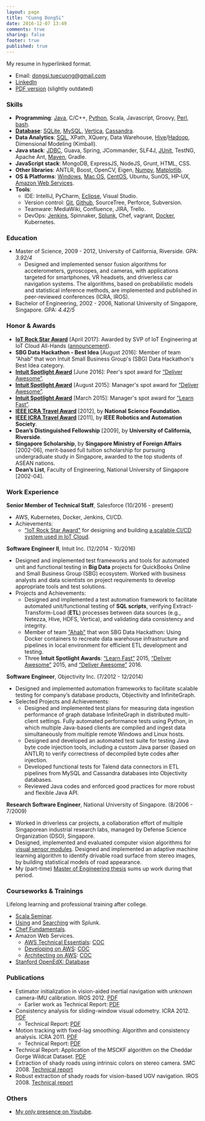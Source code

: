 ```yaml
---
layout: page
title: "Cuong DongSi"
date: 2016-12-07 13:49
comments: true
sharing: false
footer: true
published: true
---
```


My resume in hyperlinked format.

* Email: dongsi.tuecuong@gmail.com
* [LinkedIn](https://www.linkedin.com/in/cuong-dong-si-479b326)
* [PDF version](/download/Resume.pdf) (slightly outdated)

<!--
Checklist:

1. Unify the following versions: LinkedIn, PDF, Web (github.io).
2. Enable Publications section?
3. Compare Skills section vs Blog categories.
-->

### Skills

<!--
TODO: 
-->
* **Programming**: 
  [Java](/blog/categories/java/), 
  C/C++, 
  [Python](/blog/categories/python/), 
  Scala, Javascript, Groovy, 
  [Perl](/blog/categories/perl/),
  [bash](/blog/categories/bash/).
* [**Database**](/blog/categories/database/): 
  [SQLite](/blog/categories/sqlite/), 
  [MySQL](/blog/categories/mysql/),
  [Vertica](/blog/categories/vertica/), 
  [Cassandra](/blog/categories/cassandra/).
* **Data Analytics**: 
  [SQL](/blog/categories/sql/), 
  XPath, 
  XQuery,
  Data Warehouse,
  [Hive](/blog/categories/hive/)/[Hadoop](/blog/categories/hadoop/),
  Dimensional Modeling (Kimball).
* **Java stack**: 
  [JDBC](/blog/categories/jdbc/), 
  Guava, 
  Spring, 
  JCommander, SLF4J, 
  [JUnit](/blog/categories/junit/), TestNG,
  Apache Ant, 
  [Maven](/blog/categories/maven/), Gradle.
* **JavaScript stack**:
  MongoDB, ExpressJS, NodeJS, Grunt, HTML, CSS.
* **Other libraries**: 
  ANTLR, Boost, OpenCV, Eigen, 
  [Numpy](/blog/categories/numpy/), 
  [Matplotlib](/blog/categories/matplotlib/).
* **OS & Platforms**: 
  [Windows](/blog/categories/windows/), 
  [Mac OS](/blog/categories/macosx/), 
  [CentOS](/blog/categories/centos/),
  Ubuntu, SunOS, HP-UX,
  [Amazon Web Services](/blog/categories/aws/).
* **Tools**:
  * IDE:
    IntelliJ, PyCharm,
    [Eclipse](/blog/categories/eclipse/), 
    Visual Studio.
  * Version control:
    [Git](/blog/categories/git/), 
    [Github](https://github.com/tdongsi), 
    SourceTree, 
    Perforce, Subversion.
  * Teamware:
    MediaWiki, Confluence, JIRA, Trello.
  * DevOps:
    [Jenkins](/blog/categories/jenkins/), Spinnaker, 
    [Splunk](/download/training/COC_Searching_Splunk.pdf), 
    Chef, vagrant, 
    [Docker](/blog/categories/docker/), Kubernetes.

<!--
SKIPPED: 
[Swing](https://github.com/tdongsi/java/tree/master/my.vip.applets), 
-->

### Education

* Master of Science, 2009 - 2012, University of California, Riverside. GPA: *3.92/4*
  * Designed and implemented sensor fusion algorithms for accelerometers, gyroscopes, and cameras, with applications targeted for smartphones, VR headsets, and driverless car navigation systems. 
    The algorithms, based on probabilistic models and statistical inference methods, are implemented and published in peer-reviewed conferences (ICRA, IROS).
* Bachelor of Engineering, 2002 - 2006, National University of Singapore, Singapore. GPA: *4.42/5*
 
### Honor & Awards

* [**IoT Rock Star Award**](/download/awards/2017_IoT_Star.jpg) [April 2017]: Awarded by SVP of IoT Engineering at IoT Cloud All-Hands ([announcement](/download/awards/2017_IoT_slide.jpg)).
* **SBG Data Hackathon - Best Idea** [August 2016]: Member of team “Ahab” that won Intuit Small Business Group's (SBG) Data Hackathon's Best Idea category. 
* [**Intuit Spotlight Award**](/download/awards/2016_Deliver_Awesome.pdf) [June 2016]: Peer's spot award for [“Deliver Awesome”](https://about.intuit.com/about_intuit/operating_values/).
* [**Intuit Spotlight Award**](/download/awards/2015_Deliver_Awesome.pdf) [August 2015]: Manager's spot award for [“Deliver Awesome”](https://about.intuit.com/about_intuit/operating_values/).
* [**Intuit Spotlight Award**](/download/awards/2015_Learn_Fast.pdf) [March 2015]: Manager's spot award for [“Learn Fast”](https://about.intuit.com/about_intuit/operating_values/).
* [**IEEE ICRA Travel Award**](/download/awards/ICRA_2012_Travel.pdf) [2012], by **National Science Foundation**.
* [**IEEE ICRA Travel Award**](/download/awards/ICRA_2011_Travel.pdf) [2011], by **IEEE Robotics and Automation Society**.
* **Dean’s Distinguished Fellowship** [2009], by **University of California, Riverside**.
* **Singapore Scholarship**, by **Singapore Ministry of Foreign Affairs** [2002-06], merit-based full tuition scholarship for pursuing undergraduate study in Singapore, awarded to the top students of ASEAN nations.
* **Dean’s List**, Faculty of Engineering, National University of Singapore [2002-04].

<!--
* **Champion**, IEEE All-Singapore University Tech Quiz [2005, 2006].
* **First Prize**, Vietnam National Physics Olympiad for Universities [2002]
* **Merit Prize**, Vietnam National Physics Olympiad for High Schools [2001]
-->

### Work Experience

**Senior Member of Technical Staff**, Salesforce (10/2016 - present)

* AWS, Kubernetes, Docker, Jenkins, CI/CD.
* Achievements:
  * ["IoT Rock Star Award"](/download/awards/2017_IoT_Star.jpg) for designing and building [a scalable CI/CD system used in IoT Cloud](/download/awards/2017_IoT_slide.jpg).

**Software Engineer II**, Intuit Inc. (12/2014 - 10/2016) 

* Designed and implemented test frameworks and tools for automated unit and functional testing in **Big Data** projects for QuickBooks Online and Small Business Group (SBG) ecosystem. 
  Worked with business analysts and data scientists on project requirements to develop appropriate tools and test solutions.
* Projects and Achievements:
  * Designed and implemented a test automation framework to facilitate automated unit/functional testing of **SQL scripts**, 
    verifying Extract-Transform-Load (**ETL**) processes between data sources (e.g., Netezza, Hive, HDFS, Vertica), and validating data consistency and integrity.
  * Member of team ["Ahab"](https://en.wikipedia.org/wiki/Moby-Dick) that won SBG Data Hackathon: 
    Using Docker containers to recreate data warehouse infrastructure and pipelines in local environment for efficient ETL development and testing.
  * Three **Intuit Spotlight Awards**: [“Learn Fast”](/download/awards/2015_Learn_Fast.pdf) 2015, [“Deliver Awesome”](/download/awards/2015_Deliver_Awesome.pdf) 2015, and [“Deliver Awesome”](/download/awards/2016_Deliver_Awesome.pdf) 2016.
  
**Software Engineer**, Objectivity Inc. (7/2012 - 12/2014)

* Designed and implemented automation frameworks to facilitate scalable testing for company’s database products, Objectivity and InfiniteGraph.
* Selected Projects and Achievements:
    * Designed and implemented test plans for measuring data ingestion performance of graph database InfiniteGraph in distributed multi-client settings. 
      Fully automated performance tests using Python, in which multiple Java-based clients are compiled and ingest data simultaneously from multiple remote Windows and Linux hosts.
    * Designed and developed an automated test suite for testing Java byte code injection tools, including a custom Java parser (based on ANTLR) to verify correctness of decompiled byte codes after injection.
    * Developed functional tests for Talend data connectors in ETL pipelines from MySQL and Cassandra databases into Objectivity databases.
    * Reviewed Java codes and enforced good practices for more robust and flexible Java API.

<!--
*Selected Projects and Achievements*:

* Designed and implemented test plans for measuring data ingestion performance of graph
  database InfiniteGraph in distributed multi-client settings. Set up and configured a network of eight Linux and Windows hosts with OpenSSH. Fully automated performance tests using Python scripts, in which multiple Java test applications are compiled and ingest data simultaneously from multiple remote hosts.
* Designed and developed an automated test suite for testing Java byte code injection tools, including a custom Java parser (based on ANLTR) to verify correctness of decompiled byte codes after injection.
* Developed generic-based JUnit tests for database-backed Java collection classes, based on Guava library. 5000+ JUnit tests effectively added into nightly test suite within a month.
* Developed functional tests for Talend data connectors that convert data from MySQL and Cassandra databases to Objectivity databases.
* Developed performance tests for Objectivity/DB with different network configurations and use cases to check for performance regressions. Automated generating performance reports from raw performance logs using Python.
-->

<!--
**Graduate Student Researcher**, University of California, Riverside (9/2009 - 4/2012) 

* Designed and implemented sensor fusion algorithms for [accelerometers, gyroscopes, and cameras](/resume/mycar_2012.jpg), with applications targeted for smartphones, VR headsets, and driverless car [navigation systems](/resume/mycarb_2012.jpg). 
  The algorithms, implemented in C++ and Matlab based on probabilistic models and statistical inference methods, are published in peer-reviewed conferences (ICRA).
-->

**Research Software Engineer**, National University of Singapore. (8/2006 - 7/2009)

* Worked in driverless car projects, a collaboration effort of multiple Singaporean industrial research labs, managed by Defense Science Organization (DSO), Singapore.
* Designed, implemented and evaluated computer vision algorithms for [visual sensor modules](/resume/calibration_2007.jpg). 
  Designed and implemented an adaptive machine learning algorithm to identify drivable road surface from stereo images, by building statistical models of road appearance.
* My (part-time) [Master of Engineering thesis](/download/pubs/MEng.pdf) sums up work during that period.

### Courseworks & Trainings

Lifelong learning and professional training after college.

* [Scala Seminar](/download/training/COC_Scala_Seminar.pdf).
* [Using](/download/training/COC_Using_Splunk.pdf) and [Searching](/download/training/COC_Searching_Splunk.pdf) with Splunk.
* [Chef Fundamentals](/download/training/COC_Chef.pdf).
* Amazon Web Services.
  * [AWS Technical Essentials](https://aws.amazon.com/training/course-descriptions/essentials/): [COC](/download/training/COC_AWS_Essentials.pdf)
  * [Developing on AWS](https://aws.amazon.com/training/course-descriptions/developing/): [COC](/download/training/COC_Developing_on_AWS.pdf)
  * [Architecting on AWS](https://aws.amazon.com/training/course-descriptions/architect/): [COC](/download/training/COC_Architecting_on_AWS.pdf)
* [Stanford OpenEdX: Database](/download/training/2014_Database_cert.pdf)

### Publications

* Estimator initialization in vision-aided inertial navigation with unknown camera-IMU calibration. IROS 2012. [PDF](/download/pubs/DongSi2012IROS.pdf)
  * Earlier work as Technical Report: [PDF](/download/pubs/2011_VIO_Init_TR.pdf)
* Consistency analysis for sliding-window visual odometry. ICRA 2012. [PDF](/download/pubs/DongSi2012ICRA.pdf)
  * Technical Report: [PDF](/download/pubs/ICRA12_TR.pdf)
* Motion tracking with fixed-lag smoothing: Algorithm and consistency analysis. ICRA 2011. [PDF](/download/pubs/DongSi2011ICRA.pdf)
  * Technical Report: [PDF](/download/pubs/ICRA11_TR.pdf)
* Technical Report: Application of the MSCKF algorithm on the Cheddar Gorge Wildcat Dataset. [PDF](/download/pubs/2010_MSCKF_Cheddar_Gorge.pdf)
* Extraction of shady roads using intrinsic colors on stereo camera. SMC 2008. [Technical report](/download/pubs/MEng.pdf)
* Robust extraction of shady roads for vision-based UGV navigation. IROS 2008. [Technical report](/download/pubs/MEng.pdf)

### Others

* [My only presence on Youtube](/blog/2011/02/07/optical-flow-demo/). 

